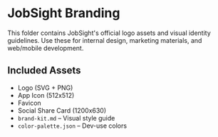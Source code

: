 # JobSight Branding

This folder contains JobSight's official logo assets and visual identity guidelines. Use these for internal design, marketing materials, and web/mobile development.

## Included Assets
- Logo (SVG + PNG)
- App Icon (512x512)
- Favicon
- Social Share Card (1200x630)
- `brand-kit.md` – Visual style guide
- `color-palette.json` – Dev-use colors
